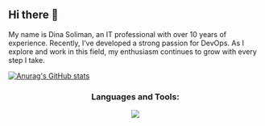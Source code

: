 ## Hi there 👋

My name is Dina Soliman, an IT professional with over 10 years of experience. Recently, I’ve developed a strong passion for DevOps. As I explore and work in this field, my enthusiasm continues to grow with every step I take.

<!--
**Deenah85/deenah85** is a ✨ _special_ ✨ repository because its `README.md` (this file) appears on your GitHub profile.

Here are some ideas to get you started:

- 🔭 I’m currently working on ...
- 🌱 I’m currently learning ...
- 👯 I’m looking to collaborate on ...
- 🤔 I’m looking for help with ...
- 💬 Ask me about ...
- 📫 How to reach me: ...
- 😄 Pronouns: ...
- ⚡ Fun fact: ...
-->
[![Anurag's GitHub stats](https://github-readme-stats.vercel.app/api?username=deenah85)](https://github.com/deenah85/github-readme-stats)
<h3 align="center">Languages and Tools:</h3>
<p align="center">
  <a href="https://skillicons.dev">
    <img src="https://skillicons.dev/icons?i=git,github,kubernetes,docker,jenkins,ansible,aws,linux,html,css,wordpress" />
  </a>
</p>
<spacer-gif height="1" width="1" bgcolor="#DD6633"></spacer-gif>
